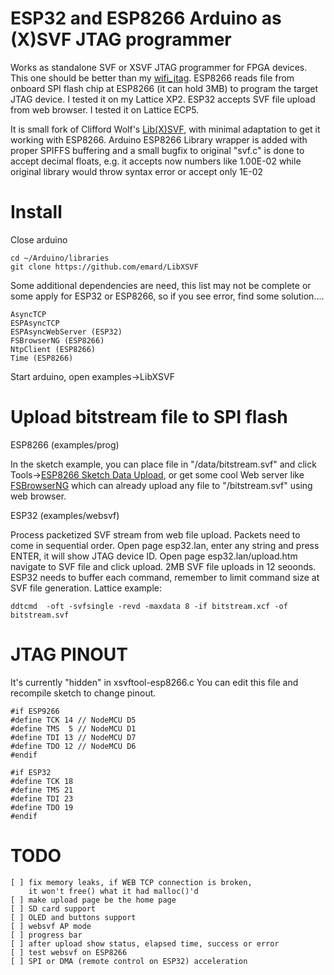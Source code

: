 # ESP32 and ESP8266 Arduino as (X)SVF JTAG programmer

Works as standalone SVF or XSVF JTAG programmer
for FPGA devices. This one should be better than my 
[wifi_jtag](https://github.com/emard/wifi_jtag). 
ESP8266 reads file from onboard SPI flash chip at ESP8266
(it can hold 3MB) to program the target JTAG device.
I tested it on my Lattice XP2.
ESP32 accepts SVF file upload from web browser.
I tested it on Lattice ECP5.

It is small fork of Clifford Wolf's [Lib(X)SVF](http://www.clifford.at/libxsvf/),
with minimal adaptation to get it working with ESP8266.
Arduino ESP8266 Library wrapper is added with proper SPIFFS
buffering and a small bugfix to original "svf.c" is done
to accept decimal floats, e.g. it accepts now numbers
like 1.00E-02 while original library would throw syntax error or
accept only 1E-02

# Install

Close arduino

    cd ~/Arduino/libraries
    git clone https://github.com/emard/LibXSVF

Some additional dependencies are need, this list may not 
be complete or some apply for ESP32 or ESP8266, so if
you see error, find some solution....

    AsyncTCP
    ESPAsyncTCP
    ESPAsyncWebServer (ESP32)
    FSBrowserNG (ESP8266)
    NtpClient (ESP8266)
    Time (ESP8266)

Start arduino, open examples->LibXSVF

# Upload bitstream file to SPI flash

ESP8266 (examples/prog)

In the sketch example, you can place file in 
"/data/bitstream.svf" and click 
Tools->[ESP8266 Sketch Data Upload](https://github.com/esp8266/arduino-esp8266fs-plugin),
or get some cool Web server like [FSBrowserNG](https://github.com/gmag11/FSBrowserNG) which can already
upload any file to "/bitstream.svf" using web browser.

ESP32 (examples/websvf)

Process packetized SVF stream from web file upload.
Packets need to come in sequential order.
Open page esp32.lan, enter any string and press
ENTER, it will show JTAG device ID.
Open page esp32.lan/upload.htm
navigate to SVF file and click upload. 2MB SVF file
uploads in 12 seoonds.
ESP32 needs to buffer each command, remember to
limit command size at SVF file generation.
Lattice example:

    ddtcmd  -oft -svfsingle -revd -maxdata 8 -if bitstream.xcf -of bitstream.svf

# JTAG PINOUT

It's currently "hidden" in xsvftool-esp8266.c
You can edit this file and recompile sketch 
to change pinout.

    #if ESP9266
    #define TCK 14 // NodeMCU D5
    #define TMS  5 // NodeMCU D1
    #define TDI 13 // NodeMCU D7
    #define TDO 12 // NodeMCU D6
    #endif

    #if ESP32
    #define TCK 18
    #define TMS 21
    #define TDI 23
    #define TDO 19
    #endif

# TODO

    [ ] fix memory leaks, if WEB TCP connection is broken,
        it won't free() what it had malloc()'d
    [ ] make upload page be the home page
    [ ] SD card support
    [ ] OLED and buttons support
    [ ] websvf AP mode
    [ ] progress bar
    [ ] after upload show status, elapsed time, success or error
    [ ] test websvf on ESP8266
    [ ] SPI or DMA (remote control on ESP32) acceleration

